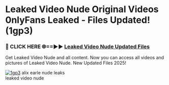 # Leaked Video Nude Original Videos 0nlyFans Leaked - Files Updated! (1gp3)

<h3>🔴 CLICK HERE 🌐==►► <a href="https://tinyurl.com/2jnfzry5" rel="nofollow">Leaked Video Nude Updated Files</a></h3>

Get Leaked Video Nude and all content. Now you can access all videos and pictures of Leaked Video Nude. New Updated Files 2025!

[![1gp3](https://i.imgur.com/GyGTBgg.gif)](https://tinyurl.com/2jnfzry5)
alix earle nude leaks<br>
leaked video nude